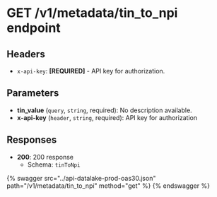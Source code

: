 # GET /v1/metadata/tin_to_npi endpoint

## Headers

- `x-api-key`: **[REQUIRED]** - API key for authorization.

## Parameters

- **tin_value** (`query`, `string`, required): No description available.
- **x-api-key** (`header`, `string`, required): API key for authorization

## Responses

- **200**: 200 response
  - Schema: `tinToNpi`


{% swagger src="../api-datalake-prod-oas30.json" path="/v1/metadata/tin_to_npi" method="get" %}
{% endswagger %}

